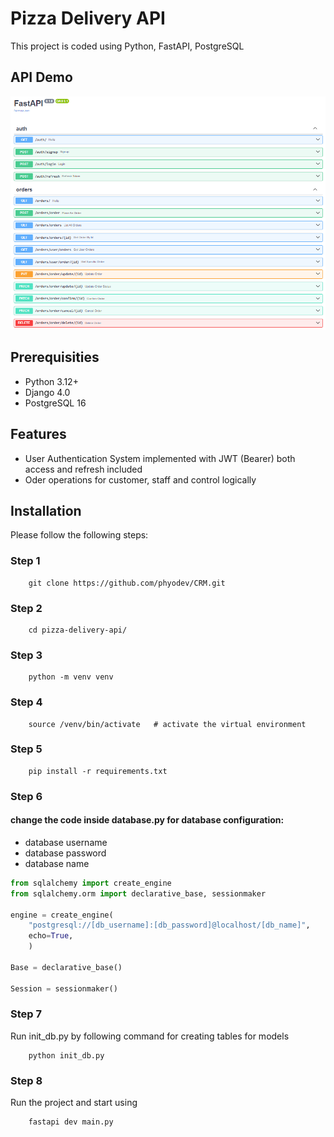 # Pizza Delivery API
This project is coded using Python, FastAPI, PostgreSQL

## API Demo

![alt text](demo.png)

## Prerequisities
- Python 3.12+
- Django 4.0
- PostgreSQL 16

## Features
- User Authentication System implemented with JWT (Bearer) both access and refresh included
- Oder operations for customer, staff and control logically


## Installation
Please follow the following steps:

### Step 1
```shell 
    git clone https://github.com/phyodev/CRM.git
```

### Step 2
```shell 
    cd pizza-delivery-api/
```

### Step 3
```shell 
    python -m venv venv
```

### Step 4
```shell 
    source /venv/bin/activate   # activate the virtual environment
```

### Step 5
```shell
    pip install -r requirements.txt
```

### Step 6
#### change the code inside database.py for database configuration:
- database username
- database password
- database name
```python
from sqlalchemy import create_engine
from sqlalchemy.orm import declarative_base, sessionmaker

engine = create_engine(
    "postgresql://[db_username]:[db_password]@localhost/[db_name]",
    echo=True,
    )

Base = declarative_base()

Session = sessionmaker()
```

### Step 7
Run init_db.py by following command for creating tables for models
```shell
    python init_db.py
```

### Step 8
Run the project and start using
```shell
    fastapi dev main.py
```
